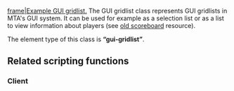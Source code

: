 [frame|Example GUI gridlist.](/docs/image:gui-gridlist.png.md "wikilink") The GUI gridlist class represents GUI gridlists in MTA's GUI system. It can be used for example as a selection list or as a list to view information about players (see [old scoreboard](/docs/resource:oldscoreboard.md "wikilink") resource).

The element type of this class is **“gui-gridlist”**.

Related scripting functions
---------------------------

### Client
